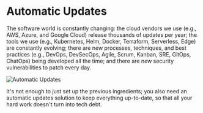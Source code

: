 # Automatic Updates

The software world is constantly changing: the cloud vendors we use (e.g., AWS, Azure, and Google Cloud) release
thousands of updates per year; the tools we use (e.g., Kubernetes, Helm, Docker, Terraform, Serverless, Edge) are
constantly evolving; there are new processes, techniques, and best practices (e.g., DevOps, DevSecOps, Agile, Scrum,
Kanban, SRE, GitOps, ChatOps) being developed all the time; and there are new security vulnerabilities to patch every
day.

![Automatic Updates](/img/guides/production-framework/renovatebot-pr.png)

It's not enough to just set up the previous ingredients; you also need an automatic updates solution to keep
everything up-to-date, so that all your hard work doesn't turn into tech debt.


<!-- ##DOCS-SOURCER-START
{"sourcePlugin":"Local File Copier","hash":"b1f78cbc1cf2063fa44c3a3b09932c0a"}
##DOCS-SOURCER-END -->
